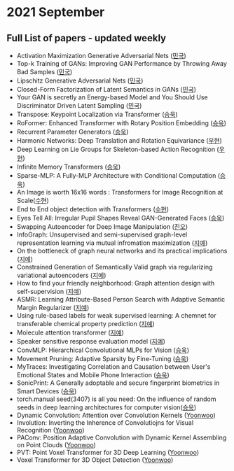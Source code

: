 # 2021 September
## Full List of papers - updated weekly
* Activation Maximization Generative Adversarial Nets ([민국](./summary/minguk_01.md))
* Top-k Training of GANs: Improving GAN Performance by Throwing Away Bad Samples ([민국](./summary/minguk_02.md))
* Lipschitz Generative Adversarial Nets ([민국](./summary/minguk_03.md))
* Closed-Form Factorization of Latent Semantics in GANs ([민국](./summary/minguk_04.md))
* Your GAN is secretly an Energy-based Model and You Should Use Discriminator Driven Latent Sampling ([민국](./summary/minguk_05.md))
* Transpose: Keypoint Localization via Transformer ([승욱](./summary/seungwook_01.md))
* RoFormer: Enhanced Transformer with Rotary Position Embedding ([승욱](./summary/seungwook_02.md))
* Recurrent Parameter Generators ([승욱](./summary/woohyeon_01.md))
* Harmonic Networks: Deep Translation and Rotation Equivariance ([우현](./summary/woohyeon_02.md))
* Deep Learning on Lie Groups for Skeleton-based Action Recognition ([우현](./summary/woohyeon_03.md))
* Infinite Memory Transformers ([승욱](./summary/seungwook_07.md))
* Sparse-MLP: A Fully-MLP Architecture with Conditional Computation ([승욱](./summary/seungwook_09.md))
* An Image is worth 16x16 words : Transformers for Image Recognition at Scale([수현](./summary/suhyeon_06.md))
* End to End object detection with Transformers ([수현](./summary/suhyeon_09.md))
* Eyes Tell All: Irregular Pupil Shapes Reveal GAN-Generated Faces ([승욱](./summary/seungwook_10.md))
* Swapping Autoencoder for Deep Image Manipulation  ([진오](./summary/jinoh_06.md))
* InfoGraph: Unsupervised and semi-supervised graph-level representation learning via mutual infromation maximization ([지예](./summary/jiye_1.md))
* On the bottleneck of graph neural networks and its practical implications ([지예](./summary/jiye_2.md))
* Constrained Generation of Semantically Valid graph via regularizing variational autoencoders ([지예](./summary/jiye_3.md))
* How to find your friendly neighborhood: Graph attention design with self-supervision ([지예](./summary/jiye_4.md))
* ASMR: Learning Attribute-Based Person Search with Adaptive Semantic Margin Regularizer ([지예](./summary/jiye_5.md))
* Using rule-based labels for weak supervised learning: A chemnet for transferable chemical property prediction ([지예](./summary/jiye_6.md))
* Molecule attention transformer ([지예](./summary/jiye_7.md))
* Speaker sensitive response evaluation model ([지예](./summary/jiye_8.md))
* ConvMLP: Hierarchical Convolutional MLPs for Vision ([승욱](./summary/seungwook_13.md))
* Movement Pruning: Adaptive Sparsity by Fine-Tuning ([승욱](./summary/seungwook_15.md))
* MyTraces: Investigating Correlation and Causation between User's Emotional States and Mobile Phone Interaction ([승욱](./summary/seungwook_17.md))
* SonicPrint: A Generally adoptable and secure fingerprint biometrics in Smart Devices ([승욱](./summary/seungwook_19.md))
* torch.manual seed(3407) is all you need: On the influence of random seeds in deep learning architectures for computer vision([승욱](./summary/seungwook_21.md))
* Dynamic Convolution: Attention over Convolution Kernels ([Yoonwoo](./summary/yoonwoo_30_1.md))
* Involution: Inverting the Inherence of Convolutiojns for Visual Recognition ([Yoonwoo](https://ballistic-scarecrow-96b.notion.site/Involution-Inverting-the-Inherence-of-Convolutiojns-for-Visual-Recognition-9c76532894d0415cbddfcc8cfaa21203))
* PAConv: Position Adaptive Convolution with Dynamic Kernel Assembling on Point Clouds ([Yoonwoo](https://ballistic-scarecrow-96b.notion.site/PAConv-Position-Adaptive-Convolution-with-Dynamic-Kernel-Assembling-on-Point-Clouds-018eb2cd7ef1499ea9c6bfe3ed3fd0be))
* PVT: Point Voxel Transformer for 3D Deep Learning ([Yoonwoo](https://ballistic-scarecrow-96b.notion.site/PVT-Point-Voxel-Transformer-for-3D-Deep-Learning-04bdf6709e004216a5caaf6d1f4392c4))
* Voxel Transformer for 3D Object Detection ([Yoonwoo](https://ballistic-scarecrow-96b.notion.site/Voxel-Transformer-for-3D-Object-Detection-49214edb91f044d5bda44a8cce0f3abc))
